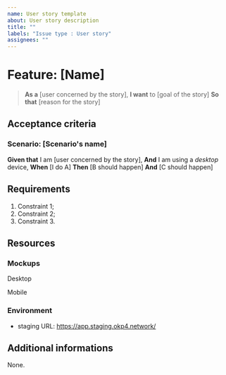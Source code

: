 ```yaml
---
name: User story template
about: User story description
title: ""
labels: "Issue type : User story"
assignees: ""
---
```


# Feature: [Name]

> **As a** [user concerned by the story],
> **I want** to [goal of the story]
> **So that** [reason for the story]
## Acceptance criteria

### Scenario: [Scenario's name]

**Given that** I am [user concerned by the story],
**And** I am using a *desktop* device,
**When** [I do A]
**Then** [B should happen]
**And** [C should happen]

## Requirements

1. Constraint 1;
1. Constraint 2;
1. Constraint 3.

## Resources

### Mockups

Desktop

Mobile

### Environment

- staging URL: https://app.staging.okp4.network/

## Additional informations

None.
